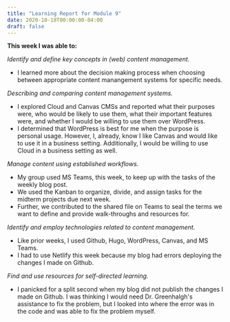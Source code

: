 ```yaml
---
title: "Learning Report for Module 9"
date: 2020-10-18T00:00:00-04:00
draft: false
---
```


**This week I was able to:**

*Identify and define key concepts in (web) content management.*
+ I learned more about the decision making process when choosing between appropriate content manangement systems for specific needs.

*Describing and comparing content management systems.*
+ I explored Cloud and Canvas CMSs and reported what their purposes were, who would be likely to use them, what their important features were, and whether I would be willing to use them over WordPress. 
+ I determined that WordPress is best for me when the purpose is personal usage. However, I, already, know I like Canvas and would like to use it in a business setting. Additionally, I would be willing to use Cloud in a business setting as well.

*Manage content using established workflows.*
+ My group used MS Teams, this week, to keep up with the tasks of the weekly blog post. 
+ We used the Kanban to organize, divide, and assign tasks for the midterm projects due next week. 
+ Further, we contributed to the shared file on Teams to seal the terms we want to define and provide walk-throughs and resources for.

*Identify and employ technologies related to content management.*
+ Like prior weeks, I used Github, Hugo, WordPress, Canvas, and MS Teams. 
+ I had to use Netlify this week because my blog had errors deploying the changes I made on Github.

*Find and use resources for self-directed learning.*
+ I panicked for a split second when my blog did not publish the changes I made on Github. I was thinking I would need Dr. Greenhalgh's assistance to fix the problem, but I looked into where the error was in the code and was able to fix the problem myself.

